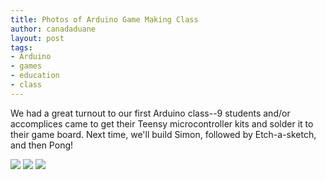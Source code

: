 ```yaml
---
title: Photos of Arduino Game Making Class
author: canadaduane
layout: post
tags:
- Arduino
- games
- education
- class
---
```


We had a great turnout to our first Arduino class--9 students and/or accomplices came to get their Teensy microcontroller kits and solder it to their game board. Next time, we'll build Simon, followed by Etch-a-sketch, and then Pong!

<a href="http://www.flickr.com/photos/canadaduane/8955474039/in/photostream/"><img src="http://farm6.staticflickr.com/5460/8955474039_f9eca833aa.jpg"></a>
<a href="http://www.flickr.com/photos/canadaduane/8955458901/in/photostream/"><img src="http://farm8.staticflickr.com/7283/8955458901_f3d46d173d.jpg"></a>
<a href="http://www.flickr.com/photos/canadaduane/8955449835/in/photostream/"><img src="http://farm4.staticflickr.com/3783/8955449835_0cf8aedd49.jpg"></a>

